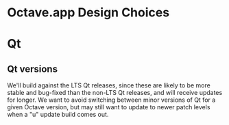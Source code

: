 Octave.app Design Choices
=========================

# Qt

##  Qt versions

We'll build against the LTS Qt releases, since these are likely to be more stable and bug-fixed than the non-LTS Qt releases, and will receive updates for longer.
We want to avoid switching between minor versions of Qt for a given Octave version, but may still want to update to newer patch levels when a "u" update build comes out.
